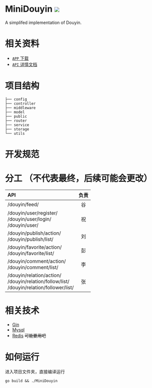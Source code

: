 # MiniDouyin ![](https://img.shields.io/badge/go--version-1.18.x-green)

A simplifed implementation of Douyin.

# 相关资料

- [ `APP` 下载](https://bytedance.feishu.cn/docs/doccnM9KkBAdyDhg8qaeGlIz7S7)
- [ `API` 详情文档](https://www.apifox.cn/apidoc/shared-8cc50618-0da6-4d5e-a398-76f3b8f766c5/api-18345145)

# 项目结构

```
├── config
├── controller    
├── middleware
├── model
├── public
├── router
├── service
├── storage
└── utils
```

# 开发规范

# 分工 （不代表最终，后续可能会更改）

API | 负责
:--- | :---:
/douyin/feed/ | 谷
/douyin/user/register/<br/>/douyin/user/login/<br/>/douyin/user/ | 祝
/douyin/publish/action/<br/>/douyin/publish/list/ | 刘
/douyin/favorite/action/<br/>/douyin/favorite/list/ | 彭
/douyin/comment/action/<br/>/douyin/comment/list/ | 李
/douyin/relation/action/<br/>/douyin/relation/follow/list/<br/>/douyin/relation/follower/list/ | 张

# 相关技术

- [Gin](https://gin-gonic.com/)  
- [Mysql](https://www.mysql.com/)  
- [Redis](https://redis.io/)  ~~可能要用吧~~

# 如何运行

进入项目文件夹，直接编译运行
```shell
go build && ./MiniDouyin
```
